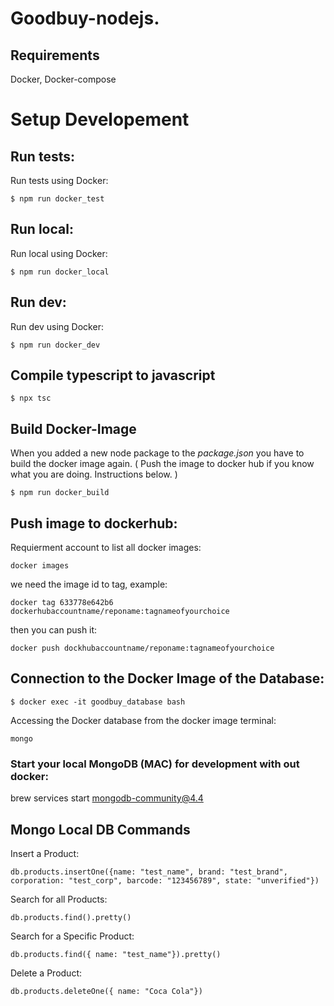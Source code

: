 # Goodbuy-nodejs.

## Requirements
Docker, Docker-compose

# Setup Developement

## Run tests:
Run tests using Docker:
```
$ npm run docker_test
```
## Run local:
Run local using Docker:
```
$ npm run docker_local
```
## Run dev:
Run dev using Docker:
```
$ npm run docker_dev
```
## Compile typescript to javascript
```
$ npx tsc
```
## Build Docker-Image
When you added a new node package to the *package.json* you have to build the docker image again. ( Push the image to docker hub if you know what you are doing. Instructions below. )
```
$ npm run docker_build
```
## Push image to dockerhub:
Requierment account to
list all docker images:
```
docker images 
```

we need the image id to tag, example:

```
docker tag 633778e642b6 dockerhubaccountname/reponame:tagnameofyourchoice
```

then you can push it:

```
docker push dockhubaccountname/reponame:tagnameofyourchoice
```


## Connection to the Docker Image of the Database:
```
$ docker exec -it goodbuy_database bash
```
Accessing the Docker database from the docker image terminal:
```
mongo
```

### Start your local MongoDB (MAC) for development with out docker:

brew services start mongodb-community@4.4

## Mongo Local DB Commands
Insert a Product:
```
db.products.insertOne({name: "test_name", brand: "test_brand", corporation: "test_corp", barcode: "123456789", state: "unverified"})
```
Search for all Products:
```
db.products.find().pretty()
```
Search for a Specific Product:
```
db.products.find({ name: "test_name"}).pretty()
```
Delete a Product:
```
db.products.deleteOne({ name: "Coca Cola"})
```


